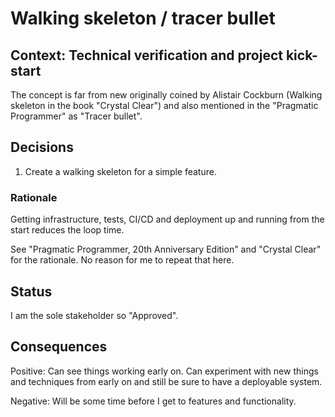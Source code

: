 # Walking skeleton / tracer bullet

## Context: Technical verification and project kick-start

The concept is far from new originally coined by Alistair Cockburn (Walking skeleton in the book "Crystal Clear") and also mentioned in the "Pragmatic Programmer" as "Tracer bullet".

## Decisions

1. Create a walking skeleton for a simple feature.

### Rationale

Getting infrastructure, tests, CI/CD and deployment up and running from the start reduces the loop time.

See "Pragmatic Programmer, 20th Anniversary Edition" and "Crystal Clear" for the rationale. No reason for me to repeat that here.

## Status

I am the sole stakeholder so "Approved".

## Consequences

Positive: Can see things working early on. Can experiment with new things and techniques from early on and still be sure to have a deployable system.

Negative: Will be some time before I get to features and functionality.
